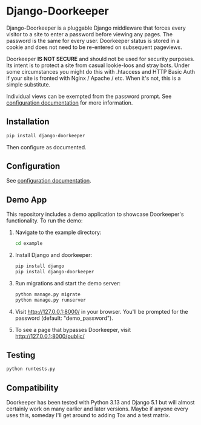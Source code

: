 # Django-Doorkeeper

Django-Doorkeeper is a pluggable Django middleware that forces every visitor to a site to enter a password before viewing any pages. The password is the same for every user. Doorkeeper status is stored in a cookie and does not need to be re-entered on subsequent pageviews.

Doorkeeper **IS NOT SECURE** and should not be used for security purposes. Its intent is to protect a site from casual lookie-loos and stray bots. Under some circumstances you might do this with .htaccess and HTTP Basic Auth if your site is fronted with Nginx / Apache / etc. When it's not, this is a simple substitute.

Individual views can be exempted from the password prompt. See [configuration documentation](./docs/configuration.md) for more information.

## Installation

```sh
pip install django-doorkeeper
```

Then configure as documented.

## Configuration

See [configuration documentation](./docs/configuration.md).

## Demo App

This repository includes a demo application to showcase Doorkeeper's functionality. To run the demo:

1. Navigate to the example directory:

   ```sh
   cd example
   ```

2. Install Django and doorkeeper:

   ```sh
   pip install django
   pip install django-doorkeeper
   ```

3. Run migrations and start the demo server:

   ```sh
   python manage.py migrate
   python manage.py runserver
   ```

4. Visit http://127.0.0.1:8000/ in your browser. You'll be prompted for the password (default: "demo_password").

5. To see a page that bypasses Doorkeeper, visit http://127.0.0.1:8000/public/

## Testing

```sh
python runtests.py
```

## Compatibility

Doorkeeper has been tested with Python 3.13 and Django 5.1 but will almost certainly work on many earlier and later versions. Maybe if anyone every uses this, someday I'll get around to adding Tox and a test matrix.
